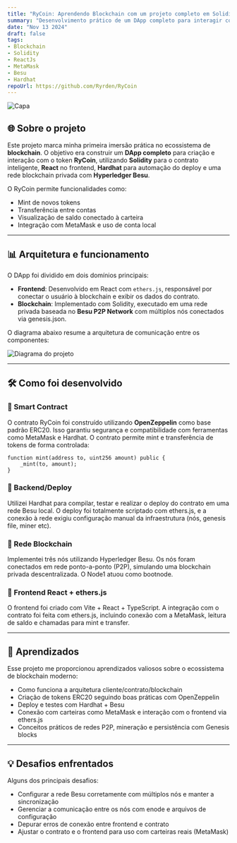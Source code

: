 ```yaml
---
title: "RyCoin: Aprendendo Blockchain com um projeto completo em Solidity, React e Besu"
summary: "Desenvolvimento prático de um DApp completo para interagir com o token RyCoin — criado com Solidity, deploy em rede privada Besu, frontend em React e integração com MetaMask."
date: "Nov 13 2024"
draft: false
tags:
- Blockchain
- Solidity
- ReactJs
- MetaMask
- Besu
- Hardhat
repoUrl: https://github.com/Ryrden/RyCoin
---
```


![Capa](https://i.imgur.com/uNAjgSV.png)

## 🌐 Sobre o projeto

Este projeto marca minha primeira imersão prática no ecossistema de **blockchain**. O objetivo era construir um **DApp completo** para criação e interação com o token **RyCoin**, utilizando **Solidity** para o contrato inteligente, **React** no frontend, **Hardhat** para automação do deploy e uma rede blockchain privada com **Hyperledger Besu**.

O RyCoin permite funcionalidades como:

- Mint de novos tokens
- Transferência entre contas
- Visualização de saldo conectado à carteira
- Integração com MetaMask e uso de conta local

---

## 📊 Arquitetura e funcionamento

O DApp foi dividido em dois domínios principais:

- **Frontend**: Desenvolvido em React com `ethers.js`, responsável por conectar o usuário à blockchain e exibir os dados do contrato.
- **Blockchain**: Implementado com Solidity, executado em uma rede privada baseada no **Besu P2P Network** com múltiplos nós conectados via genesis.json.

O diagrama abaixo resume a arquitetura de comunicação entre os componentes:

![Diagrama do projeto](/image.png)

---

## 🛠️ Como foi desenvolvido

### 🔹 Smart Contract

O contrato RyCoin foi construído utilizando **OpenZeppelin** como base padrão ERC20. Isso garantiu segurança e compatibilidade com ferramentas como MetaMask e Hardhat. O contrato permite mint e transferência de tokens de forma controlada:

```solidity
function mint(address to, uint256 amount) public {
    _mint(to, amount);
}
```

### 🔹 Backend/Deploy

Utilizei Hardhat para compilar, testar e realizar o deploy do contrato em uma rede Besu local. O deploy foi totalmente scriptado com ethers.js, e a conexão à rede exigiu configuração manual da infraestrutura (nós, genesis file, miner etc).

### 🔹 Rede Blockchain

Implementei três nós utilizando Hyperledger Besu. Os nós foram conectados em rede ponto-a-ponto (P2P), simulando uma blockchain privada descentralizada. O Node1 atuou como bootnode.

### 🔹 Frontend React + ethers.js

O frontend foi criado com Vite + React + TypeScript. A integração com o contrato foi feita com ethers.js, incluindo conexão com a MetaMask, leitura de saldo e chamadas para mint e transfer.

---

## 🧠 Aprendizados

Esse projeto me proporcionou aprendizados valiosos sobre o ecossistema de blockchain moderno:

- Como funciona a arquitetura cliente/contrato/blockchain
- Criação de tokens ERC20 seguindo boas práticas com OpenZeppelin
- Deploy e testes com Hardhat + Besu
- Conexão com carteiras como MetaMask e interação com o frontend via ethers.js
- Conceitos práticos de redes P2P, mineração e persistência com Genesis blocks

---

## 💡 Desafios enfrentados

Alguns dos principais desafios:

- Configurar a rede Besu corretamente com múltiplos nós e manter a sincronização
- Gerenciar a comunicação entre os nós com enode e arquivos de configuração
- Depurar erros de conexão entre frontend e contrato
- Ajustar o contrato e o frontend para uso com carteiras reais (MetaMask)
